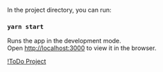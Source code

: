 In the project directory, you can run:

### `yarn start`

Runs the app in the development mode.\
Open [http://localhost:3000](http://localhost:3000) to view it in the browser.

[!ToDo Project](https://github.com/dieguits/ReactTodo/blob/master/ToDo.png)